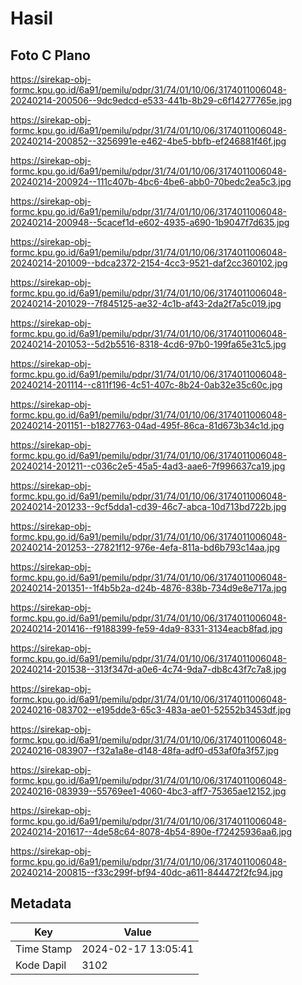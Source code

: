# Hasil

## Foto C Plano

https://sirekap-obj-formc.kpu.go.id/6a91/pemilu/pdpr/31/74/01/10/06/3174011006048-20240214-200506--9dc9edcd-e533-441b-8b29-c6f14277765e.jpg

https://sirekap-obj-formc.kpu.go.id/6a91/pemilu/pdpr/31/74/01/10/06/3174011006048-20240214-200852--3256991e-e462-4be5-bbfb-ef246881f46f.jpg

https://sirekap-obj-formc.kpu.go.id/6a91/pemilu/pdpr/31/74/01/10/06/3174011006048-20240214-200924--111c407b-4bc6-4be6-abb0-70bedc2ea5c3.jpg

https://sirekap-obj-formc.kpu.go.id/6a91/pemilu/pdpr/31/74/01/10/06/3174011006048-20240214-200948--5cacef1d-e602-4935-a690-1b9047f7d635.jpg

https://sirekap-obj-formc.kpu.go.id/6a91/pemilu/pdpr/31/74/01/10/06/3174011006048-20240214-201009--bdca2372-2154-4cc3-9521-daf2cc360102.jpg

https://sirekap-obj-formc.kpu.go.id/6a91/pemilu/pdpr/31/74/01/10/06/3174011006048-20240214-201029--7f845125-ae32-4c1b-af43-2da2f7a5c019.jpg

https://sirekap-obj-formc.kpu.go.id/6a91/pemilu/pdpr/31/74/01/10/06/3174011006048-20240214-201053--5d2b5516-8318-4cd6-97b0-199fa65e31c5.jpg

https://sirekap-obj-formc.kpu.go.id/6a91/pemilu/pdpr/31/74/01/10/06/3174011006048-20240214-201114--c811f196-4c51-407c-8b24-0ab32e35c60c.jpg

https://sirekap-obj-formc.kpu.go.id/6a91/pemilu/pdpr/31/74/01/10/06/3174011006048-20240214-201151--b1827763-04ad-495f-86ca-81d673b34c1d.jpg

https://sirekap-obj-formc.kpu.go.id/6a91/pemilu/pdpr/31/74/01/10/06/3174011006048-20240214-201211--c036c2e5-45a5-4ad3-aae6-7f996637ca19.jpg

https://sirekap-obj-formc.kpu.go.id/6a91/pemilu/pdpr/31/74/01/10/06/3174011006048-20240214-201233--9cf5dda1-cd39-46c7-abca-10d713bd722b.jpg

https://sirekap-obj-formc.kpu.go.id/6a91/pemilu/pdpr/31/74/01/10/06/3174011006048-20240214-201253--27821f12-976e-4efa-811a-bd6b793c14aa.jpg

https://sirekap-obj-formc.kpu.go.id/6a91/pemilu/pdpr/31/74/01/10/06/3174011006048-20240214-201351--1f4b5b2a-d24b-4876-838b-734d9e8e717a.jpg

https://sirekap-obj-formc.kpu.go.id/6a91/pemilu/pdpr/31/74/01/10/06/3174011006048-20240214-201416--f9188399-fe59-4da9-8331-3134eacb8fad.jpg

https://sirekap-obj-formc.kpu.go.id/6a91/pemilu/pdpr/31/74/01/10/06/3174011006048-20240214-201538--313f347d-a0e6-4c74-9da7-db8c43f7c7a8.jpg

https://sirekap-obj-formc.kpu.go.id/6a91/pemilu/pdpr/31/74/01/10/06/3174011006048-20240216-083702--e195dde3-65c3-483a-ae01-52552b3453df.jpg

https://sirekap-obj-formc.kpu.go.id/6a91/pemilu/pdpr/31/74/01/10/06/3174011006048-20240216-083907--f32a1a8e-d148-48fa-adf0-d53af0fa3f57.jpg

https://sirekap-obj-formc.kpu.go.id/6a91/pemilu/pdpr/31/74/01/10/06/3174011006048-20240216-083939--55769ee1-4060-4bc3-aff7-75365ae12152.jpg

https://sirekap-obj-formc.kpu.go.id/6a91/pemilu/pdpr/31/74/01/10/06/3174011006048-20240214-201617--4de58c64-8078-4b54-890e-f72425936aa6.jpg

https://sirekap-obj-formc.kpu.go.id/6a91/pemilu/pdpr/31/74/01/10/06/3174011006048-20240214-200815--f33c299f-bf94-40dc-a611-844472f2fc94.jpg


## Metadata

| Key        | Value               |
| ---------- | ------------------- |
| Time Stamp | 2024-02-17 13:05:41 |
| Kode Dapil | 3102                |



